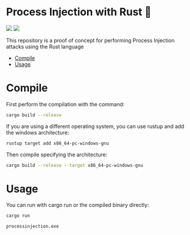 # Process Injection with Rust 🦀

<p align="left">
	<a href="https://www.rust-lang.org/"><img src="https://img.shields.io/badge/made%20with-Rust-red"></a>
	<a href="#"><img src="https://img.shields.io/badge/platform-osx%2Flinux%2Fwindows-blueviolet"></a>
</p>

This repository is a proof of concept for performing Process Injection attacks using the Rust language

- [Compile](#compile)
- [Usage](#usage)

# Compile

First perform the compilation with the command:

```sh
cargo build --release
```
If you are using a different operating system, you can use rustup and add the windows architecture:
```sh
rustup target add x86_64-pc-windows-gnu
```
Then compile specifying the architecture:
```sh
cargo build --release --target x86_64-pc-windows-gnu
```

# Usage 

You can run with cargo run or the compiled binary directly:
```sh
cargo run
```
```sh
processinjection.exe
```